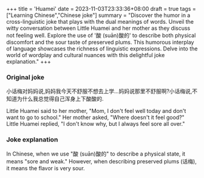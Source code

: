 +++
title = 'Huamei'
date = 2023-11-03T23:33:36+08:00
draft = true
tags = ["Learning Chinese","Chinese joke"]
summary = "Discover the humor in a cross-linguistic joke that plays with the dual meanings of words. Unveil the witty conversation between Little Huamei and her mother as they discuss not feeling well. Explore the use of '酸 (suān)酸的' to describe both physical discomfort and the sour taste of preserved plums. This humorous interplay of language showcases the richness of linguistic expressions. Delve into the world of wordplay and cultural nuances with this delightful joke explanation."
+++

### Original joke

小话梅对妈妈说,妈妈我今天不舒服不想去上学...妈妈说那里不舒服啊?小话梅说,不知道为什么我总觉得自己浑身上下酸酸的.

Little Huamei said to her mother, "Mom, I don't feel well today and don't want to go to school." Her mother asked, "Where doesn't it feel good?" Little Huamei replied, "I don't know why, but I always feel sore all over."


### Joke explanation

In Chinese, when we use "酸 (suān)酸的" to describe a physical state, it means "sore and weak." However, when describing preserved plums (话梅), it means the flavor is very sour.
